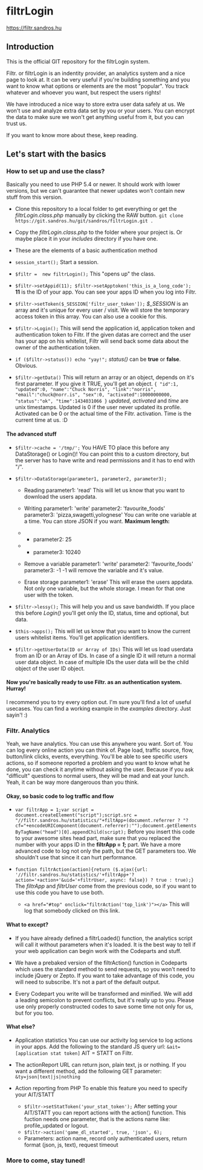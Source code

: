 filtrLogin
===========

https://filtr.sandros.hu

## Introduction
This is the official GIT repository for the filtrLogin system.

Filtr. or filtrLogin is an indentity provider, an analytics system and a nice page to look at.
It can be very useful if you're building something and you want to know what options or elements are the most "popular". You track whatever and whoever you want, but respect the users rights!

We have introduced a nice way to store extra user data safely at us. We won't use and analyze extra data set by you or your users.
You can encrypt the data to make sure we won't get anything useful from it, but you can trust us.

If you want to know more about these, keep reading.

## Let's start with the basics
### How to set up and use the class?

Basically you need to use PHP 5.4 or newer. It should work with lower versions, but we can't guarantee that newer updates won't contain new stuff from this version.

+ Clone this repository to a local folder to get everything or get the *filtrLogin.class.php* manually by clicking the RAW button.
`git clone https://git.sandros.hu/git/sandros/filtrLogin.git .`

+ Copy the *filtrLogin.class.php* to the folder where your project is. Or maybe place it in your *includes* directory if you have one.

+ These are the elements of a basic authentication method
 - `session_start();`
   Start a session.

 - `$filtr =  new filtrLogin();`
   This "opens up" the class.

 - `$filtr->setAppid(11);
    $filtr->setApptoken('this_is_a_long_code');`
   **11** is the ID of your app. You can see your apps ID when you log into Filtr.

 - `$filtr->setToken($_SESSION['filtr_user_token']);`
   *$_SESSION* is an array and it's unique for every user / visit. We will store the temporary access token in this array. You can also use a cookie for this.

 - `$filtr->Login();`
   This will send the application id, application token and authentication token to Filtr. If the given datas are correct and the user has your app on his whitelist, Filtr will send back some data about the owner of the authentication token.

 - `if ($filtr->status()) echo "yay!";`
   *status()* can be **true** or **false**. Obvious.

 - `$filtr->getData()`
   This will return an array or an object, depends on it's first parameter. If you give it TRUE, you'll get an object.
   `{
"id":1,
"updated":0,
"name":"Chuck Norris",
"link":"norris",
"email":"chuck@norr.is",
"sex":0,
"activated":10000000000,
"status":"ok",
"time":1434031066
}`
   *updated*, *activated* and *time* are unix timestamps. Updated is 0 if the user never updated its profile. Activated can be 0 or the actual time of the Filtr. activation. Time is the current time at us. :D

#### The advanced stuff
- `$filtr->cache = '/tmp/';`
  You HAVE TO place this before any DataStorage() or Login()!
  You can point this to a custom directory, but the server has to have write and read permissions and it has to end with "/".

- `$filtr->DataStorage(parameter1, parameter2, parameter3);`
  + Reading
    parameter1: 'read'
    This will let us know that you want to download the users appdata.

  + Writing
    parameter1: 'write'
    parameter2: 'favourite_foods'
    parameter3: 'pizza,swagetti,yolognese'
    You can write one variable at a time. You can store JSON if you want.
**Maximum length:**
  + + parameter2: 25
  + + parameter3: 10240

  + Remove a variable
    parameter1: 'write'
parameter2: 'favourite_foods'
parameter3: -1
-1 will remove the variable and it's value.

  + Erase storage
    parameter1: 'erase'
    This will erase the users appdata. Not only one variable, but the whole storage. I mean for that one user with the token.

- `$filtr->lessy();`
  This will help you and us save bandwidth. If you place this before *Login()* you'll get only the ID, status, time and optional, but data.

- `$this->apps();`
  This will let us know that you want to know the current users whitelist items. You'll get application identifiers.
- `$filtr->getUserData(ID or Array of IDs)`
  This will let us load userdata from an ID or an Array of IDs. In case of a single ID it will return a normal user data object. In case of multiple IDs the user data will be the child object of the user ID object.

#### Now you're basically ready to use Filtr. as an authentication system. Hurray!
I recommend you to try every option out. I'm sure you'll find a lot of useful usecases.
You can find a working example in the *examples* directory. Just sayin'! :)

### Filtr. Analytics
Yeah, we have analytics. You can use this anywhere you want. Sort of.
You can log every online action you can think of. Page load, traffic source, flow, button/link clicks, events, everything. You'll be able to see specific users actions, so if someone reported a problem and you want to know what he done, you can check it anytime without asking the user. Because if you ask "difficult" questions to normal users, they will be mad and eat your lunch. Yeah, it can be way more dangerouos than you think.

#### Okay, so basic code to log traffic and flow
+ `var filtrApp = 1;var script = document.createElement("script");script.src = "//filtr.sandros.hu/statistics/"+filtApp+(document.referrer ? "?cf="+encodeURIComponent(document.referrer):"");document.getElementsByTagName("head")[0].appendChild(script);`
  Before you insert this code to your awesome sites head part, make sure that you replaced the number with your apps ID in the **filtrApp = *1*;** part.
  We have a more advanced code to log not only the path, but the GET parameters too. We shouldn't use that since it can hurt performance.

+ `function filtrAction(action){return ($.ajax({url: '//filtr.sandros.hu/statistics/'+filtrApp+'?action='+action+'&uid='+filtrUser, async: false}) ? true : true);}`
  The *filtrApp* and *filtrUser* come from the previous code, so if you want to use this code you have to use both.
  - `<a href="#top" onclick="filtrAction('top_link')"></a>`
    This will log that somebody clicked on this link.

#### What to except?
+ If you have already defined a filtrLoaded() function, the analytics script will call it without parameters when it's loaded. It is the best way to tell if your web application can begin work with the Codeparts and stuff.

+ We have a prebaked version of the filtrAction() function in Codeparts which uses the standard method to send requests, so you won't need to include jQuery or Zepto.
  If you want to take advantage of this code, you will need to subscribe. It's not a part of the default output.

+ Every Codepart you write will be transformed and minified. We will add a leading semicolon to prevent conflicts, but it's really up to you. Please use only properly constructed codes to save some time not only for us, but for you too.

#### What else?

+ Application statistics
  You can use our activity log service to log actions in your apps.
  Add the following to the standard JS query url:
  `&ait=[application stat token]`
  AIT = STATT on Filtr.

+ The actionReport URL can return json, plain text, js or nothing. If you want a different method, add the following GET parameter: `&ty=json|text|js|nothing`

+ Action reporting from PHP
  To enable this feature you need to specify your AIT/STATT
   - `$filtr->setStatToken('your_stat_token');`
  After setting your AIT/STATT you can report actions with the action() function.
  This fuction needs one parameter, that is the actions name like: profile_updated or logout.
   - `$filtr->action('game_dl_started', true, 'json', 6);`
   - Parameters: action name, record only authenticated users, return format (json, js, text), request timeout


### More to come, stay tuned!
